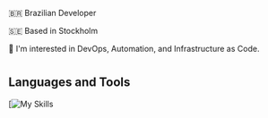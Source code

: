 🇧🇷 Brazilian Developer

🇸🇪 Based in Stockholm 

👀 I'm interested in DevOps, Automation, and Infrastructure as Code.

#
## Languages and Tools

[![My Skills](https://skillicons.dev/icons?i=githubactions,jenkins,java,linux,redhat,maven,azure,gcp,terraform,kubernetes,docker,go,github,gitlab,bitbucket,git,python,vscode,bash,vim,idea,pycharm,obsidian,elasticsearch,grafana,prometheus,matlab,arduino,postman,debian,&perline=6&theme=light)
